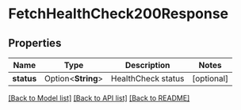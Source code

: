 # FetchHealthCheck200Response

## Properties

Name | Type | Description | Notes
------------ | ------------- | ------------- | -------------
**status** | Option<**String**> | HealthCheck status | [optional]

[[Back to Model list]](../README.md#documentation-for-models) [[Back to API list]](../README.md#documentation-for-api-endpoints) [[Back to README]](../README.md)


